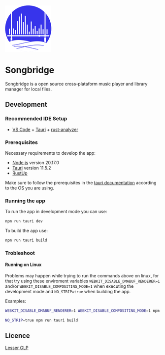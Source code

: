 ![Songbridge Logo](src-tauri/icons/Square150x150Logo.png "Songbridge Logo")

# Songbridge

Songbridge is a open source cross-plataform music player and library manager for local files.

## Development
### Recommended IDE Setup

- [VS Code](https://code.visualstudio.com/) + [Tauri](https://marketplace.visualstudio.com/items?itemName=tauri-apps.tauri-vscode) + [rust-analyzer](https://marketplace.visualstudio.com/items?itemName=rust-lang.rust-analyzer)

### Prerequisites

Necessary requirements to develop the app:
* [Node.js](https://nodejs.org/en/download) version 20.17.0
* [Tauri](https://v2.tauri.app/) version 11.5.2
* [RustUp](https://rustup.rs/)

Make sure to follow the prerequisites in the [tauri documentation](https://v2.tauri.app/start/prerequisites) according to the OS you are using.

### Running the app

To run the app in development mode you can use:
```sh
npm run tauri dev 
```

To build the app use:
```sh
npm run tauri build 
```
### Trobleshoot
#### Running on Linux

Problems may happen while trying to run the commands above on linux, for that try using these enviroment variables `WEBKIT_DISABLE_DMABUF_RENDERER=1` and/or `WEBKIT_DISABLE_COMPOSITING_MODE=1` when executing the development mode and `NO_STRIP=true` when building the app.

Examples:
```sh
WEBKIT_DISABLE_DMABUF_RENDERER=1 WEBKIT_DISABLE_COMPOSITING_MODE=1 npm run tauri dev
```
```sh
NO_STRIP=true npm run tauri build 
```

## Licence
[Lesser GLP](./LICENSE)